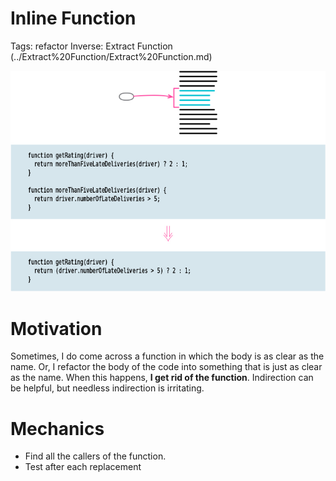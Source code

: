 # Inline Function

Tags: refactor
Inverse: Extract Function (../Extract%20Function/Extract%20Function.md)

![](img.png)

# Motivation

Sometimes, I do come across a function in which the body is as clear as the name. Or, I refactor the body of the code into something that is just as clear as the name. When this happens, **I get rid of the function**. Indirection can be helpful, but needless indirection is irritating.

# Mechanics

- Find all the callers of the function.
- Test after each replacement